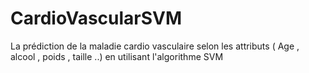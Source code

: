 # CardioVascularSVM
La prédiction de la maladie cardio vasculaire selon les attributs ( Age , alcool , poids , taille ..) en utilisant l'algorithme SVM

